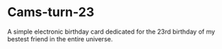 # Cams-turn-23
A simple electronic birthday card dedicated for the 23rd birthday of my bestest friend in the entire universe.
